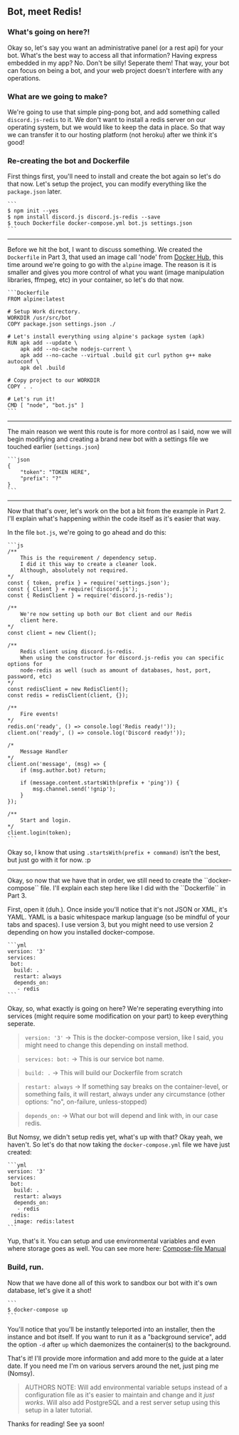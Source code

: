 ## Bot, meet Redis!

### What's going on here?!
Okay so, let's say you want an administrative panel (or a rest api) for your bot. What's the best way to access all that information? Having express embedded in my app? No. Don't be silly! Seperate them! That way, your bot can focus on being a bot, and your web project doesn't interfere with any operations.

### What are we going to make?
We're going to use that simple ping-pong bot, and add something called ``discord.js-redis`` to it. We don't want to install a redis server on our operating system, but we would like to keep the data in place. So that way we can transfer it to our hosting platform (not heroku) after we think it's good!

### Re-creating the bot and Dockerfile
First things first, you'll need to install and create the bot again so let's do that now. Let's setup the project, you can modify everything like the ``package.json`` later.

    ```
    $ npm init --yes
    $ npm install discord.js discord.js-redis --save 
    $ touch Dockerfile docker-compose.yml bot.js settings.json
    ```

<hr />

Before we hit the bot, I want to discuss something. We created the ``Dockerfile`` in Part 3, that used an image call 'node' from [Docker Hub](https://hub.docker.com/), this time around we're going to go with the ``alpine`` image. The reason is it is smaller and gives you more control of what you want (image manipulation libraries, ffmpeg, etc) in your container, so let's do that now.

    ```Dockerfile
    FROM alpine:latest
    
    # Setup Work directory.
    WORKDIR /usr/src/bot
    COPY package.json settings.json ./

    # Let's install everything using alpine's package system (apk)
    RUN apk add --update \
        apk add --no-cache nodejs-current \
        apk add --no-cache --virtual .build git curl python g++ make autoconf \
        apk del .build
    
    # Copy project to our WORKDIR
    COPY . .

    # Let's run it!
    CMD [ "node", "bot.js" ]
    ```

<hr />

The main reason we went this route is for more control as I said, now we will begin modifying and creating a brand new bot with a settings file we touched earlier (``settings.json``)

    ```json
    {
        "token": "TOKEN HERE",
        "prefix": "?"
    }
    ```

<hr />

Now that that's over, let's work on the bot a bit from the example in Part 2. I'll explain what's happening within the code itself as it's easier that way.

In the file ``bot.js``, we're going to go ahead and do this:

    ```js
    /**
        This is the requirement / dependency setup. 
        I did it this way to create a cleaner look.
        Although, absolutely not required.
    */
    const { token, prefix } = require('settings.json');
    const { Client } = require('discord.js');
    const { RedisClient } = require('discord.js-redis');

    /**
        We're now setting up both our Bot client and our Redis
        client here.
    */
    const client = new Client();

    /** 
        Redis client using discord.js-redis.
        When using the constructor for discord.js-redis you can specific options for 
        node-redis as well (such as amount of databases, host, port, password, etc)
    */
    const redisClient = new RedisClient();
    const redis = redisClient(client, {});

    /** 
        Fire events! 
    */
    redis.on('ready', () => console.log('Redis ready!'));
    client.on('ready', () => console.log('Discord ready!'));

    /* 
        Message Handler 
    */
    client.on('message', (msg) => {
        if (msg.author.bot) return;

        if (message.content.startsWith(prefix + 'ping')) {
            msg.channel.send('!gnip');
        }
    });

    /**
        Start and login.
    */
    client.login(token);
    ```

Okay so, I know that using ``.startsWith(prefix + command)`` isn't the best, but just go with it for now. :p

<hr />
Okay, so now that we have that in order, we still need to create the ``docker-compose`` file. I'll explain each step here like I did with the ``Dockerfile`` in Part 3.

First, open it (duh.). Once inside you'll notice that it's not JSON or XML, it's YAML. YAML is a basic whitespace markup language (so be mindful of your tabs and spaces). I use version 3, but you might need to use version 2 depending on how you installed docker-compose.

    ```yml
    version: '3'
    services:
     bot:
      build: .
      restart: always
      depends_on:
       - redis
    ```

Okay, so, what exactly is going on here? We're seperating everything into services (might require some modification on your part) to keep everything seperate. 

> ``version: '3'`` -> This is the docker-compose version, like I said, you might need to change this depending on install method.

> ``services: bot:`` -> This is our service bot name.

> ``build: .`` -> This will build our Dockerfile from scratch

> ``restart: always`` -> If something say breaks on the container-level, or something fails, it will restart, always under any circumstance (other options: "no", on-failure, unless-stopped)

> ``depends_on:`` -> What our bot will depend and link with, in our case redis.

But Nomsy, we didn't setup redis yet, what's up with that? 
Okay yeah, we haven't. So let's do that now taking the ``docker-compose.yml`` file we have just created:

    ```yml
    version: '3'
    services:
     bot:
      build: .
      restart: always
      depends_on:
       - redis
     redis:
      image: redis:latest
    ```

Yup, that's it. You can setup and use environmental variables and even where storage goes as well. You can see more here: [Compose-file Manual](https://docs.docker.com/compose/compose-file/)

### Build, run.
Now that we have done all of this work to sandbox our bot with it's own database, let's give it a shot!

    ```
    $ docker-compose up
    ```

You'll notice that you'll be instantly teleported into an installer, then the instance and bot itself. If you want to run it as a "background service", add the option ``-d`` after ``up`` which daemonizes the container(s) to the background.


That's it! I'll provide more information and add more to the guide at a later date. If you need me I'm on various servers around the net, just ping me (Nomsy).

> AUTHORS NOTE: Will add environmental variable setups instead of a configuration file as it's easier to maintain and change and it _just works_. Will also add PostgreSQL and a rest server setup using this setup in a later tutorial.

Thanks for reading! See ya soon!